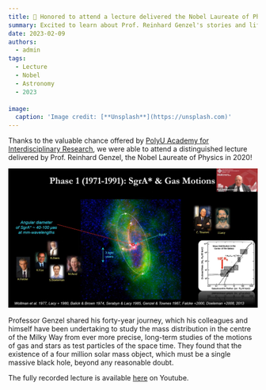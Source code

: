 ```yaml
---
title: 🌌 Honored to attend a lecture delivered the Nobel Laureate of Physics in 2020
summary: Excited to learn about Prof. Reinhard Genzel's stories and lifelong commitments to astronomy!
date: 2023-02-09
authors:
  - admin
tags:
  - Lecture
  - Nobel
  - Astronomy
  - 2023

image:
  caption: 'Image credit: [**Unsplash**](https://unsplash.com)'
---
```


Thanks to the valuable chance offered by [PolyU Academy for Interdisciplinary Research](https://www.polyu.edu.hk/en/pair/), we were able to attend a distinguished lecture delivered by Prof. Reinhard Genzel, the Nobel Laureate of Physics in 2020!

![Scenario 1: Across columns](slide.jpg)

Professor Genzel shared his forty-year journey, which his colleagues and himself have been undertaking to study the mass distribution in the centre of the Milky Way from ever more precise, long-term studies of the motions of gas and stars as test particles of the space time. They found that the existence of a four million solar mass object, which must be a single massive black hole, beyond any reasonable doubt.

The fully recorded lecture is available [here](https://www.youtube.com/watch?v=m-nNZ_h16JE) on Youtube.